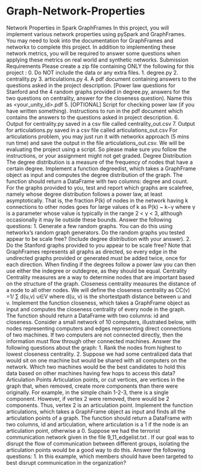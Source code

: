# Graph-Network-Properties
 Network Properties in Spark GraphFrames In this project, you will implement various network properties using pySpark and GraphFrames. You may need to look into the documentation for GraphFrames and networkx to complete this project. In addition to implementing these network metrics, you will be required to answer some questions when applying these metrics on real world and synthetic networks. Submission Requirements Please create a zip file containing ONLY the following for this project : 0. Do NOT include the data or any extra files. 1. degree.py 2. centrality.py 3. articulations.py 4. A pdf document containing answers to the questions asked in the project description. [Power law questions for Stanford and the 4 random graphs provided in degree.py, answers for the two questions on centrality, answer for the closeness question). Name this as &lt;your_unity_id>.pdf 5. [OPTIONAL] Script for checking power law (if you have written something). Instructions to run in the pdf document which contains the answers to the questions asked in project description. 6. Output for centrality.py saved in a csv file called centrality_out.csv 7. Output for articulations.py saved in a csv file called articulations_out.csv For articulations problem, you may just run it with networkx approach (5 mins run time) and save the output in the file articulations_out.csv. We will be evaluating the project using a script. So please make sure you follow the instructions, or your assignment might not get graded.  Degree Distribution The degree distribution is a measure of the frequency of nodes that have a certain degree. Implement a function degreedist, which takes a GraphFrame object as input and computes the degree distribution of the graph. The function should return a DataFrame with two columns: degree and count. For the graphs provided to you, test and report which graphs are scalefree, namely whose degree distribution follows a power law, at least asymptotically. That is, the fraction P(k) of     nodes in the network having k connections to other nodes goes for large values of k as P(k) ~ k−γ where γ is a parameter whose value is typically in the range 2 &lt; γ &lt; 3, although occasionally it  may lie outside these bounds. Answer the following questions:   1. Generate a few random graphs. You can do this using networkx’s random graph generators. Do the random graphs you tested appear to be scale free? (Include degree distribution with your answer). 2. Do the Stanford graphs provided to you appear to be scale free?    Note that GraphFrames represents all graphs as directed, so every edge in the undirected graphs provided or generated must be added twice, once for each direction. When finding if the degrees follow a power law you can then use either the indegree or outdegree, as they should be equal.   Centrality Centrality measures are a way to determine nodes that are important based on the structure of the graph. Closeness centrality measures the distance of a node to all other nodes. We will define the closeness centrality as CC(v) =1/ ∑ d(u,v) u∈V    where d(u, v) is the shortestpath distance between u and v. Implement the function closeness, which takes a GraphFrame object as input and computes the closeness centrality of every node in the graph. The function should return a DataFrame with two columns: id and closeness. Consider a small network of 10 computers, illustrated below, with nodes representing computers and edges representing direct connections of two machines. If two computers are not connected directly, then the information must flow through other connected machines. Answer the following questions about the graph:  1. Rank the nodes from highest to lowest closeness centrality. 2. Suppose we had some centralized data that would sit on one machine but would be shared with all computers on the network. Which two machines would be the best  candidates to hold this data based on other machines having few hops to access this data?     Articulation Points Articulation points, or cut vertices, are vertices in the graph that, when removed, create more components than there were originally. For example, in the simple chain 1-2-3, there is a single component. However, if vertex 2 were removed, there would be 2 components. Thus, vertex 2 is an articulation point. Implement the function articulations, which takes a GraphFrame object as input and finds all the articulation points of a graph. The function should return a DataFrame with two columns, id and articulation, where articulation is a 1 if the node is an articulation point, otherwise a 0.   Suppose we had the terrorist communication network given in the file 9_11_edgelist.txt . If our goal was to disrupt the flow of communication between different groups, isolating the articulation points would be a good way to do this. Answer the following questions: 1. In this example, which members should have been targeted to best disrupt communication in the organization?
